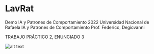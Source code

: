 # LavRat
Demo IA y Patrones de Comportamiento 2022
Universidad Nacional de Rafaela
IA y Patrones de Comportamiento
Prof. Federico, Degiovanni

TRABAJO PRÁCTICO 2, ENUNCIADO 3

![alt text](https://upload.wikimedia.org/wikipedia/commons/7/77/Logo_UNRaf.png)
